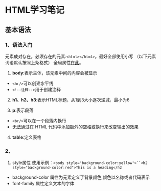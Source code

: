 # HTML学习笔记

## 基本语法
### 1、语法入门
元素成对存在，必须存在的元素:`<html></html>`，最好全部使用小写
（以下元素词语默认按照上条格式）
全局属性[在此](https://www.w3school.com.cn/tags/index.asp)。


1. **body**:表示主体，该元素中间的内容会被显示
- `<hr/>`可以创建水平线
- `<!--注释-->`用于创建注释


2. **h1、h2、h3**:表示HTML标题，从1到3大小逐次递减，最小为6


3. **p**:表示段落
- `<br/>`可以在一个段落内换行
- 无法通过在 HTML 代码中添加额外的空格或换行来改变输出的效果


4. **table**:定义表格

### 2、
1. style属性
使用示例：`<body style="background-color:yellow">``<h2 style="background-color:red">This is a heading</h2`
- background-color 属性为元素定义了背景颜色,颜色以名称或者代码表示
- font-family 属性定义文本的字体
